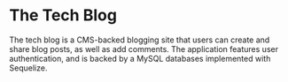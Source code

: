 # The Tech Blog

The tech blog is a CMS-backed blogging site that users can create and share blog posts, as well as add comments. The application features user authentication, and is backed by a MySQL databases implemented with Sequelize.